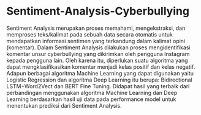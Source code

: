 # Sentiment-Analysis-Cyberbullying
Sentiment Analysis merupakan proses memahami, mengekstraksi, dan memproses teks/kalimat pada sebuah data secara otomatis untuk mendapatkan informasi sentimen yang terkandung dalam kalimat opini (komentar). Dalam Sentiment Analysis dilakukan proses mengidentifikasi komentar unsur cyberbullying yang dikirimkan oleh pengguna Instagram kepada pengguna lain. Oleh karena itu, diperlukan suatu algoritma yang dapat mengklasifikasikan komentar menjadi kelas positif dan kelas negatif. Adapun berbagai algoritma Machine Learning yang dapat digunakan yaitu Logistic Regression dan algoritma Deep Learning itu berupa: Bidirectional LSTM+Word2Vect dan BERT Fine Tuning. Didapat hasil yang terbaik dari perbandingan menggunakan algoritma Machine Learning dan Deep Learning berdasarkan hasil uji data pada performance model untuk menentukan prediksi dari Sentiment Analysis.

